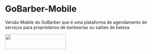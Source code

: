 # GoBarber-Mobile
Versão Mobile do GoBarber que é uma plataforma de agendamento de serviços para proprietários de barbearias ou salões de beleza. 

<div>
  <img width=200 height=50 src="/mobilevideo.gif" />

</div>
